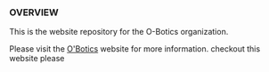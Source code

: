### OVERVIEW
This is the website repository for the O-Botics organization.

Please visit the [O'Botics](http://o-botics.org) website for more information.
checkout this website please
